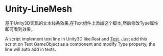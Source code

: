 # Unity-LineMesh
基于Unity3D实现的文本线条效果,在Text组件上添加这个脚本,然后修改Type属性即可看到效果。

A script implement text line in Unity3D like:~~Test~~ and <u>Test</u>.
Just add this script on Text GameObject as a component and modify Type property, the line will auto add in
texts.
